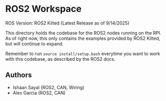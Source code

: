 # ROS2 Workspace

ROS Version: ROS2 Kilted (Latest Release as of 9/14/2025)

This directory holds the codebase for the ROS2 nodes running on the RPI. 
As of right now, this only contains the examples provided by ROS2 Kilted, but will continue to expand.

Remember to run `source install/setup.bash` everytime you want to work with this codebase, as described by the ROS2 docs.


## Authors
- Ishaan Sayal (ROS2, CAN, Wiring)
- Alex Garcia (ROS2, CAN)

